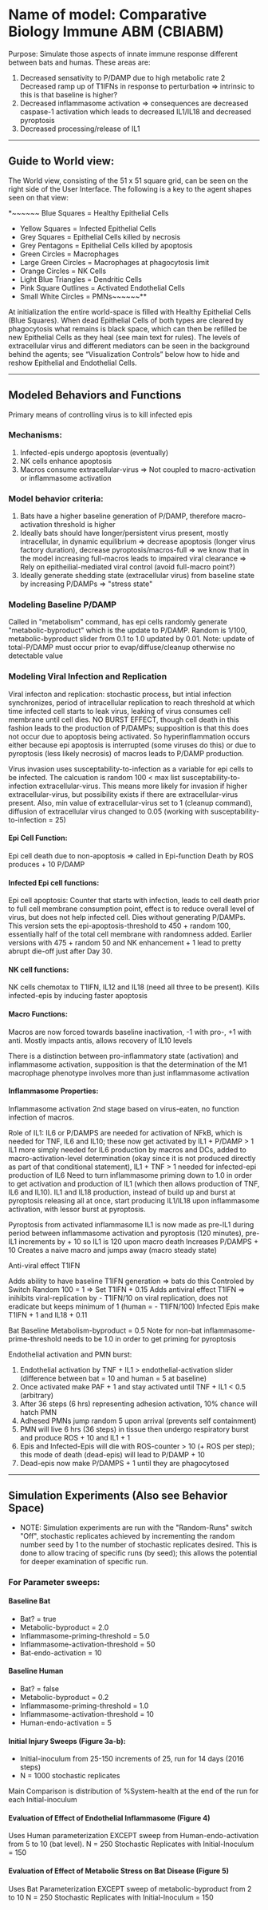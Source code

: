 # Name of model: Comparative Biology Immune ABM (CBIABM)

Purpose: Simulate those aspects of innate immune response different between bats and humas. These areas are:

1. Decreased sensativity to P/DAMP due to high metabolic rate
2 Decreased ramp up of T1IFNs in response to perturbation => intrinsic to this is that baseline is higher?
3. Decreased inflammasome activation => consequences are decreased caspase-1 activation which leads to decreased IL1/IL18 and decreased pyroptosis
4. Decreased processing/release of IL1

---

## Guide to World view:

The  World  view, consisting of the 51 x 51  square grid, can be seen on the right side of the User Interface. The following is a key to the agent shapes seen on that view:

**_~~_~~~~* Blue Squares = Healthy Epithelial Cells
* Yellow Squares = Infected Epithelial Cells
* Grey Squares = Epithelial Cells killed by necrosis
* Grey Pentagons = Epithelial Cells killed by apoptosis
* Green Circles = Macrophages
* Large Green Circles = Macrophages at phagocytosis limit
* Orange Circles = NK Cells
* Light Blue Triangles = Dendritic Cells
* Pink Square Outlines = Activated Endothelial Cells
* Small White Circles = PMNs~~~~_~~_**

At initialization the entire world-space is filled with Healthy Epithelial Cells (Blue Squares). When dead Epithelial Cells of both types are cleared by phagocytosis what remains is black space, which can then be refilled be new Epithelial Cells as they heal (see main text for rules). The levels of extracellular virus and different mediators can be seen in the background behind the agents; see “Visualization Controls” below how to hide and reshow Epithelial and Endothelial Cells.

---

## Modeled Behaviors and Functions

Primary means of controlling virus is to kill infected epis
### Mechanisms:
1. Infected-epis undergo apoptosis (eventually)
2. NK cells enhance apoptosis
3. Macros consume extracellular-virus => Not coupled to macro-activation or inflammasome activation

### Model behavior criteria:
1. Bats have a higher baseline generation of P/DAMP, therefore macro-activation threshold is higher
2. Ideally bats should have longer/persistent virus present, mostly intracellular, in dynamic equilibrium => decrease apoptosis (longer virus factory duration), decrease pyroptosis/macros-full => we know that in the model increasing full-macros leads to impaired viral clearance => Rely on epitheilial-mediated viral control (avoid full-macro point?)
3. Ideally generate shedding state (extracellular virus) from baseline state by increasing P/DAMPs => "stress state"

### Modeling Baseline P/DAMP
Called in "metabolism" command, has epi cells randomly generate "metabolic-byproduct" which is the update to P/DAMP.
Random is 1/100, metabolic-byproduct slider from 0.1 to 1.0 updated by 0.01. Note: update of total-P/DAMP must occur prior to evap/diffuse/cleanup otherwise no detectable value

### Modeling Viral Infection and Replication

Viral infecton and replication: stochastic process, but intial infection synchronizes, period of intracellular replication to reach threshold at which time infected cell starts to leak virus, leaking of virus consumes cell membrane until cell dies. NO BURST EFFECT, though cell death in this fashion leads to the production of P/DAMPs; supposition is that this does not occur due to apoptosis being activated. So hyperinflammation occurs either because epi apoptosis is interrupted (some viruses do this) or due to pyroptosis (less likely necrosis) of macros leads to P/DAMP production. 

Virus invasion uses susceptability-to-infection as a variable for epi cells to be infected. The calcuation is random 100 < max list susceptability-to-infection extracellular-virus. This means more likely for invasion if higher extracellular-virus, but possibility exists if there are extracellular-virus present.
Also, min value of extracellular-virus set to 1 (cleanup command), diffusion of extracellular virus changed to 0.05 (working with susceptability-to-infection = 25)

#### Epi Cell Function:

Epi cell death due to non-apoptosis => called in Epi-function
Death by ROS produces + 10 P/DAMP

#### Infected Epi cell functions:

Epi cell apoptosis: Counter that starts with infection, leads to cell death prior to full cell membrane consumption point, effect is to reduce overall level of virus, but does not help infected cell. Dies without generating P/DAMPs.
This version sets the epi-apoptosis-threshold to 450 + random 100, essentially half of the total cell membrane with randomness added. Earlier versions with 475 + random 50 and NK enhancement + 1 lead to pretty abrupt die-off just after Day 30.


#### NK cell functions:

NK cells chemotax to T1IFN, IL12 and IL18 (need all three to be present). Kills infected-epis by inducing faster apoptosis

#### Macro Functions:

Macros are now forced towards baseline inactivation, -1 with pro-, +1 with anti. Mostly impacts antis, allows recovery of IL10 levels

There is a distinction between pro-inflammatory state (activation) and inflammasome activation, supposition is that the determination of the M1 macrophage phenotype involves more than just inflammasome activation

#### Inflammasome Properties:

Inflammasome activation 2nd stage based on virus-eaten, no function infection of macros.

Role of IL1:
IL6 or P/DAMPS are needed for activation of NFkB, which is needed for TNF, IL6 and IL10; these now get activated by IL1 + P/DAMP > 1
IL1 more simply needed for IL6 production by macros and DCs, added to macro-activation-level determination (okay since it is not produced directly as part of that conditional statement), IL1 + TNF > 1 needed for infected-epi production of IL6
Need to turn inflammasome priming down to 1.0 in order to get activation and production of IL1 (which then allows production of TNF, IL6 and IL10).
IL1 and IL18 production, instead of build up and burst at pyroptosis releasing all at once, start producing IL1/IL18 upon inflammasome activation, with lessor burst at pyroptosis.


Pyroptosis from activated inflammasome
IL1 is now made as pre-IL1 during period between inflammasome activation and pyroptosis (120 minutes), pre-IL1 increments by + 10 so IL1 is 120 upon macro death
Increases P/DAMPS + 10
Creates a naive macro and jumps away (macro steady state)

Anti-viral effect T1IFN

Adds ability to have baseline T1IFN generation => bats do this
Controled by Switch
Random 100 = 1 => Set T1IFN + 0.15
Adds antiviral effect T1IFN => inihibits viral-replication by - T1IFN/10 on viral replication, does not eradicate but keeps minimum of 1 (human = - T1IFN/100)
Infected Epis make T1IFN + 1 and IL18 + 0.11
 
Bat Baseline Metabolism-byproduct = 0.5
Note for non-bat inflammasome-prime-threshold needs to be 1.0 in order to get priming for pyroptosis

Endothelial activation and PMN burst:
1. Endothelial activation by TNF + IL1 > endothelial-activation slider (difference between bat = 10 and human = 5 at baseline)
2. Once activated make PAF + 1 and stay activated until TNF + IL1 < 0.5 (arbitrary)
3. After 36 steps (6 hrs) representing adhesion activation, 10% chance will hatch PMN
4. Adhesed PMNs jump random 5 upon arrival (prevents self containment)
5. PMN will live 6 hrs (36 steps) in tissue then undergo respiratory burst and produce ROS + 10 and IL1 + 1
5. Epis and Infected-Epis will die with ROS-counter > 10 (+ ROS per step); this mode of death (dead-epis) will lead to P/DAMP + 10
6. Dead-epis now make P/DAMPS + 1 until they are phagocytosed

---

## Simulation Experiments (Also see Behavior Space)

* NOTE: Simulation experiments are run with the "Random-Runs" switch "Off", stochastic replicates achieved by incrementing the random number seed by 1 to the number of stochastic replicates desired. This is done to allow tracing of specific runs (by seed); this allows the potential for deeper examination of specific run.

### For Parameter sweeps:
#### Baseline Bat
* Bat? = true
* Metabolic-byproduct = 2.0
* Inflammasome-priming-threshold = 5.0
* Inflammasome-activation-threshold = 50
* Bat-endo-activation = 10

#### Baseline Human
* Bat? = false
* Metabolic-byproduct = 0.2
* Inflammasome-priming-threshold = 1.0
* Inflammasome-activation-threshold = 10
* Human-endo-activation = 5

#### Initial Injury Sweeps (Figure 3a-b):
* Initial-inoculum from 25-150 increments of 25, run for 14 days (2016 steps)
* N = 1000 stochastic replicates

Main Comparison is distribution of %System-health at the end of the run for each Initial-inoculum

#### Evaluation of Effect of Endothelial Inflammasome (Figure 4)
Uses Human parameterization EXCEPT sweep from Human-endo-activation from 5 to 10 (bat level).
N = 250 Stochastic Replicates with Initial-Inoculum = 150

#### Evaluation of Effect of Metabolic Stress on Bat Disease (Figure 5)
Uses Bat Parameterization EXCEPT sweep of metabolic-byproduct from 2 to 10
N = 250 Stochastic Replicates with Initial-Inoculum = 150
